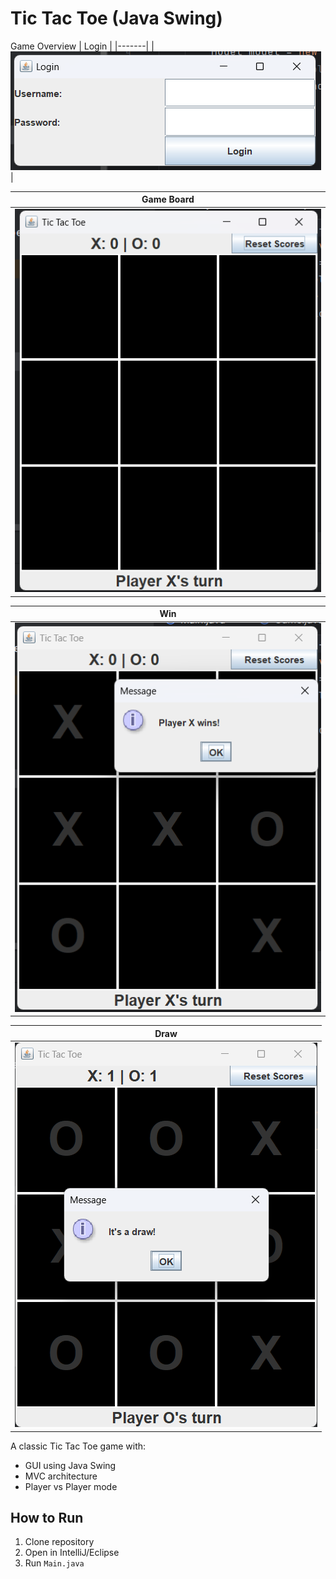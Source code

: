 # Tic Tac Toe (Java Swing)


Game Overview
| Login |
|-------|
| ![Login](screenshots/login.png) |


| Game Board |
|------------|
| ![Board](screenshots/game_board.png) |


| Win |
|-----|
| ![Win](screenshots/win.png) |


| Draw |
|------|
| ![Draw](screenshots/draw.png) |




A classic Tic Tac Toe game with:
- GUI using Java Swing
- MVC architecture
- Player vs Player mode

## How to Run
1. Clone repository
2. Open in IntelliJ/Eclipse
3. Run `Main.java`
